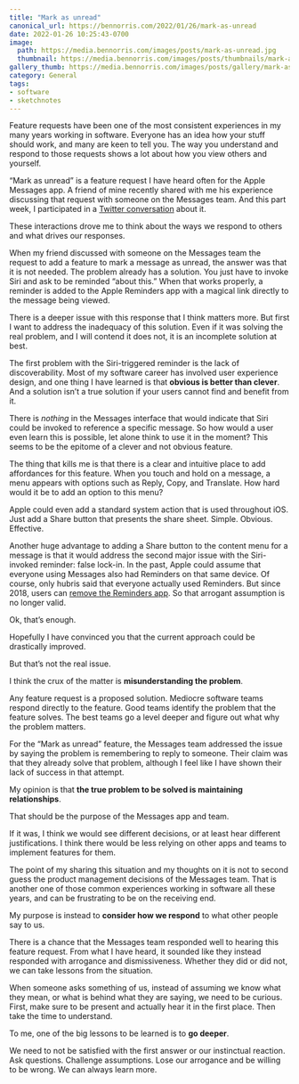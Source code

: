 ```yaml
---
title: "Mark as unread"
canonical_url: https://bennorris.com/2022/01/26/mark-as-unread
date: 2022-01-26 10:25:43-0700
image: 
  path: https://media.bennorris.com/images/posts/mark-as-unread.jpg
  thumbnail: https://media.bennorris.com/images/posts/thumbnails/mark-as-unread.jpg
gallery_thumb: https://media.bennorris.com/images/posts/gallery/mark-as-unread.jpg
category: General
tags:
- software
- sketchnotes
---
```


Feature requests have been one of the most consistent experiences in my many years working in software. Everyone has an idea how your stuff should work, and many are keen to tell you. The way you understand and respond to those requests shows a lot about how you view others and yourself.

“Mark as unread” is a feature request I have heard often for the Apple Messages app. A friend of mine recently shared with me his experience discussing that request with someone on the Messages team. And this part week, I participated in a [Twitter conversation](https://twitter.com/bsndesign/status/1482916440319479808?s=20) about it.

These interactions drove me to think about the ways we respond to others and what drives our responses.

When my friend discussed with someone on the Messages team the request to add a feature to mark a message as unread, the answer was that it is not needed. The problem already has a solution. You just have to invoke Siri and ask to be reminded “about this.” When that works properly, a reminder is added to the Apple Reminders app with a magical link directly to the message being viewed.

There is a deeper issue with this response that I think matters more. But first I want to address the inadequacy of this solution. Even if it was solving the real problem, and I will contend it does not, it is an incomplete solution at best.

The first problem with the Siri-triggered reminder is the lack of discoverability. Most of my software career has involved user experience design, and one thing I have learned is that **obvious is better than clever**. And a solution isn’t a true solution if your users cannot find and benefit from it.

There is *nothing* in the Messages interface that would indicate that Siri could be invoked to reference a specific message. So how would a user even learn this is possible, let alone think to use it in the moment? This seems to be the epitome of a clever and not obvious feature.

The thing that kills me is that there is a clear and intuitive place to add affordances for this feature. When you touch and hold on a message, a menu appears with options such as Reply, Copy, and Translate. How hard would it be to add an option to this menu?

Apple could even add a standard system action that is used throughout iOS. Just add a Share button that presents the share sheet. Simple. Obvious. Effective.

Another huge advantage to adding a Share button to the content menu for a message is that it would address the second major issue with the Siri-invoked reminder: false lock-in. In the past, Apple could assume that everyone using Messages also had Reminders on that same device. Of course, only hubris said that everyone actually used Reminders. But since 2018, users can [remove the Reminders app](https://support.apple.com/en-us/HT208094). So that arrogant assumption is no longer valid.

Ok, that’s enough.

Hopefully I have convinced you that the current approach could be drastically improved.

But that’s not the real issue.

I think the crux of the matter is **misunderstanding the problem**.

Any feature request is a proposed solution. Mediocre software teams respond directly to the feature. Good teams identify the problem that the feature solves. The best teams go a level deeper and figure out what why the problem matters.

For the “Mark as unread” feature, the Messages team addressed the issue by saying the problem is remembering to reply to someone. Their claim was that they already solve that problem, although I feel like I have shown their lack of success in that attempt.

My opinion is that **the true problem to be solved is maintaining relationships**.

That should be the purpose of the Messages app and team.

If it was, I think we would see different decisions, or at least hear different justifications. I think there would be less relying on other apps and teams to implement features for them.

The point of my sharing this situation and my thoughts on it is not to second guess the product management decisions of the Messages team. That is another one of those common experiences working in software all these years, and can be frustrating to be on the receiving end.

My purpose is instead to **consider how we respond** to what other people say to us.

There is a chance that the Messages team responded well to hearing this feature request. From what I have heard, it sounded like they instead responded with arrogance and dismissiveness. Whether they did or did not, we can take lessons from the situation.

When someone asks something of us, instead of assuming we know what they mean, or what is behind what they are saying, we need to be curious. First, make sure to be present and actually hear it in the first place. Then take the time to understand.

To me, one of the big lessons to be learned is to **go deeper**.

We need to not be satisfied with the first answer or our instinctual reaction. Ask questions. Challenge assumptions. Lose our arrogance and be willing to be wrong. We can always learn more.
